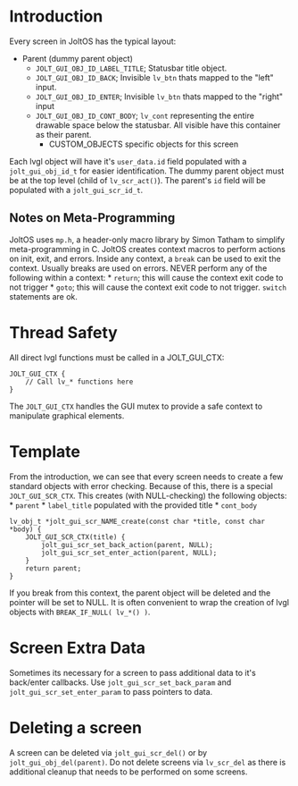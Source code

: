 # Introduction

Every screen in JoltOS has the typical layout:

 * Parent (dummy parent object)
     * `JOLT_GUI_OBJ_ID_LABEL_TITLE`; Statusbar title object.
     * `JOLT_GUI_OBJ_ID_BACK`; Invisible `lv_btn` thats mapped to the "left" input.
     * `JOLT_GUI_OBJ_ID_ENTER`; Invisible `lv_btn` thats mapped to the "right" input
     * `JOLT_GUI_OBJ_ID_CONT_BODY`; `lv_cont` representing the entire drawable space below the statusbar. All visible have this container as their parent.
         * CUSTOM_OBJECTS specific objects for this screen

Each lvgl object will have it's `user_data.id` field populated with a `jolt_gui_obj_id_t` for easier identification.
The dummy parent object must be at the top level (child of `lv_scr_act()`). The parent's `id` field will be populated with a `jolt_gui_scr_id_t`. 

## Notes on Meta-Programming

JoltOS uses `mp.h`, a header-only macro library by Simon Tatham to simplify meta-programming in C.
JoltOS creates context macros to perform actions on init, exit, and errors.
Inside any context, a `break` can be used to exit the context. Usually breaks are used on errors.
NEVER perform any of the following within a context:
    * `return`; this will cause the context exit code to not trigger 
    * `goto`; this will cause the context exit code to not trigger. `switch` statements are ok.

# Thread Safety

All direct lvgl functions must be called in a JOLT_GUI_CTX:

```
JOLT_GUI_CTX {
    // Call lv_* functions here
}
```

The `JOLT_GUI_CTX` handles the GUI mutex to provide a safe context to manipulate
graphical elements.

# Template

From the introduction, we can see that every screen needs to create a few standard objects with error checking.
Because of this, there is a special `JOLT_GUI_SCR_CTX`. This creates (with NULL-checking) the following objects:
    * `parent`
    * `label_title` populated with the provided title
    * `cont_body`

```
lv_obj_t *jolt_gui_scr_NAME_create(const char *title, const char *body) {
    JOLT_GUI_SCR_CTX(title) {
        jolt_gui_scr_set_back_action(parent, NULL);
        jolt_gui_scr_set_enter_action(parent, NULL);
    }
    return parent;
}
```
If you break from this context, the parent object will be deleted and the pointer will be set to NULL. It is often convenient to wrap the creation of lvgl objects with `BREAK_IF_NULL( lv_*() )`.

# Screen Extra Data

Sometimes its necessary for a screen to pass additional data to it's back/enter callbacks.
Use `jolt_gui_scr_set_back_param` and `jolt_gui_scr_set_enter_param` to pass pointers to data.

# Deleting a screen

A screen can be deleted via `jolt_gui_scr_del()` or by `jolt_gui_obj_del(parent)`. Do not delete screens via `lv_scr_del` as there is additional cleanup that needs to be performed on some screens.

